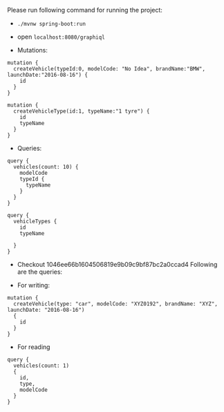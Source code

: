 Please run following command for running the project:

* ```./mvnw spring-boot:run```

* open ```localhost:8080/graphiql```

* Mutations:

```
mutation {
  createVehicle(typeId:0, modelCode: "No Idea", brandName:"BMW", launchDate:"2016-08-16") {
    id
  }
}

mutation {
  createVehicleType(id:1, typeName:"1 tyre") {
    id
    typeName
  }
}
```

* Queries:
```
query {
  vehicles(count: 10) {
    modelCode
    typeId {
      typeName
    }
  } 
}

query {
  vehicleTypes {
    id
    typeName
    
  }
}

```
* Checkout 1046ee66b1604506819e9b09c9bf87bc2a0ccad4
Following are the queries:

* For writing: 
```
mutation {
  createVehicle(type: "car", modelCode: "XYZ0192", brandName: "XYZ", launchDate: "2016-08-16") 
  {
    id
  }
}
```

* For reading 
```
query {
  vehicles(count: 1) 
  {
    id, 
    type, 
    modelCode
  }
}
```
